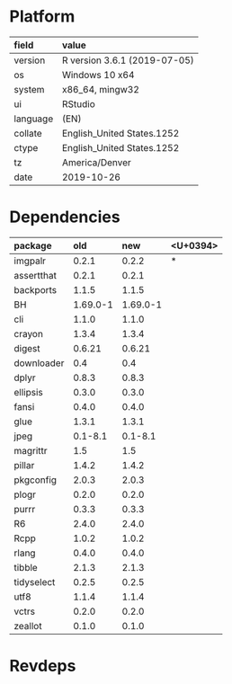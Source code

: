 # Platform

|field    |value                        |
|:--------|:----------------------------|
|version  |R version 3.6.1 (2019-07-05) |
|os       |Windows 10 x64               |
|system   |x86_64, mingw32              |
|ui       |RStudio                      |
|language |(EN)                         |
|collate  |English_United States.1252   |
|ctype    |English_United States.1252   |
|tz       |America/Denver               |
|date     |2019-10-26                   |

# Dependencies

|package    |old      |new      |<U+0394>  |
|:----------|:--------|:--------|:--|
|imgpalr    |0.2.1    |0.2.2    |*  |
|assertthat |0.2.1    |0.2.1    |   |
|backports  |1.1.5    |1.1.5    |   |
|BH         |1.69.0-1 |1.69.0-1 |   |
|cli        |1.1.0    |1.1.0    |   |
|crayon     |1.3.4    |1.3.4    |   |
|digest     |0.6.21   |0.6.21   |   |
|downloader |0.4      |0.4      |   |
|dplyr      |0.8.3    |0.8.3    |   |
|ellipsis   |0.3.0    |0.3.0    |   |
|fansi      |0.4.0    |0.4.0    |   |
|glue       |1.3.1    |1.3.1    |   |
|jpeg       |0.1-8.1  |0.1-8.1  |   |
|magrittr   |1.5      |1.5      |   |
|pillar     |1.4.2    |1.4.2    |   |
|pkgconfig  |2.0.3    |2.0.3    |   |
|plogr      |0.2.0    |0.2.0    |   |
|purrr      |0.3.3    |0.3.3    |   |
|R6         |2.4.0    |2.4.0    |   |
|Rcpp       |1.0.2    |1.0.2    |   |
|rlang      |0.4.0    |0.4.0    |   |
|tibble     |2.1.3    |2.1.3    |   |
|tidyselect |0.2.5    |0.2.5    |   |
|utf8       |1.1.4    |1.1.4    |   |
|vctrs      |0.2.0    |0.2.0    |   |
|zeallot    |0.1.0    |0.1.0    |   |

# Revdeps

